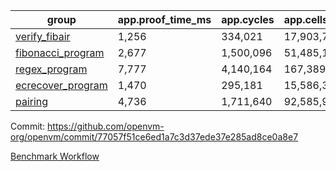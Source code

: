 | group | app.proof_time_ms | app.cycles | app.cells_used | leaf.proof_time_ms | leaf.cycles | leaf.cells_used |
| -- | -- | -- | -- | -- | -- | -- |
| [verify_fibair](https://github.com/openvm-org/openvm/blob/benchmark-results/benchmarks/verify_fibair-77057f51ce6ed1a7c3d37ede37e285ad8ce0a8e7.md) | 1,256 |  334,021 |  17,903,717 |- | - | - |
| [fibonacci_program](https://github.com/openvm-org/openvm/blob/benchmark-results/benchmarks/fibonacci-77057f51ce6ed1a7c3d37ede37e285ad8ce0a8e7.md) | 2,677 |  1,500,096 |  51,485,167 | 3,883 |  1,264,904 |  70,273,853 |
| [regex_program](https://github.com/openvm-org/openvm/blob/benchmark-results/benchmarks/regex-77057f51ce6ed1a7c3d37ede37e285ad8ce0a8e7.md) | 7,777 |  4,140,164 |  167,389,450 | 15,063 |  3,986,746 |  304,612,790 |
| [ecrecover_program](https://github.com/openvm-org/openvm/blob/benchmark-results/benchmarks/ecrecover-77057f51ce6ed1a7c3d37ede37e285ad8ce0a8e7.md) | 1,470 |  295,181 |  15,586,346 | 13,032 |  2,988,857 |  244,104,048 |
| [pairing](https://github.com/openvm-org/openvm/blob/benchmark-results/benchmarks/pairing-77057f51ce6ed1a7c3d37ede37e285ad8ce0a8e7.md) | 4,736 |  1,711,640 |  92,585,975 | 14,066 |  3,301,955 |  274,877,232 |


Commit: https://github.com/openvm-org/openvm/commit/77057f51ce6ed1a7c3d37ede37e285ad8ce0a8e7

[Benchmark Workflow](https://github.com/openvm-org/openvm/actions/runs/13864458761)

